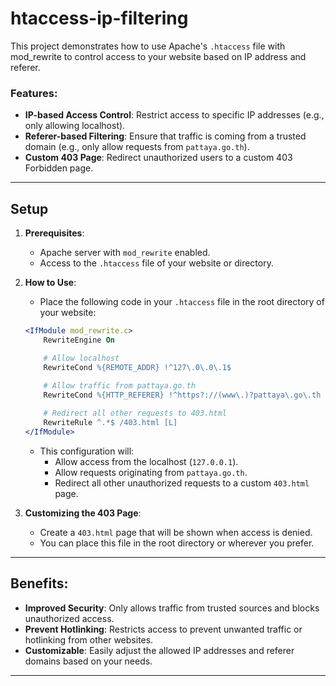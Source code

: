 # htaccess-ip-filtering

This project demonstrates how to use Apache's `.htaccess` file with mod_rewrite to control access to your website based on IP address and referer.

### Features:
- **IP-based Access Control**: Restrict access to specific IP addresses (e.g., only allowing localhost).
- **Referer-based Filtering**: Ensure that traffic is coming from a trusted domain (e.g., only allow requests from `pattaya.go.th`).
- **Custom 403 Page**: Redirect unauthorized users to a custom 403 Forbidden page.

---

## Setup

1. **Prerequisites**: 
    - Apache server with `mod_rewrite` enabled.
    - Access to the `.htaccess` file of your website or directory.

2. **How to Use**:
    - Place the following code in your `.htaccess` file in the root directory of your website:

    ```apache
    <IfModule mod_rewrite.c>
        RewriteEngine On

        # Allow localhost
        RewriteCond %{REMOTE_ADDR} !^127\.0\.0\.1$
        
        # Allow traffic from pattaya.go.th
        RewriteCond %{HTTP_REFERER} !^https?://(www\.)?pattaya\.go\.th [NC]

        # Redirect all other requests to 403.html
        RewriteRule ^.*$ /403.html [L]
    </IfModule>
    ```

    - This configuration will:
        - Allow access from the localhost (`127.0.0.1`).
        - Allow requests originating from `pattaya.go.th`.
        - Redirect all other unauthorized requests to a custom `403.html` page.

3. **Customizing the 403 Page**:
    - Create a `403.html` page that will be shown when access is denied.
    - You can place this file in the root directory or wherever you prefer.

---

## Benefits:
- **Improved Security**: Only allows traffic from trusted sources and blocks unauthorized access.
- **Prevent Hotlinking**: Restricts access to prevent unwanted traffic or hotlinking from other websites.
- **Customizable**: Easily adjust the allowed IP addresses and referer domains based on your needs.

---

